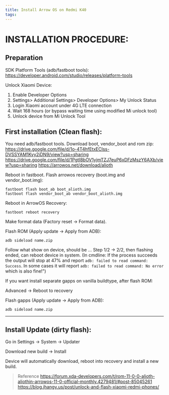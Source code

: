 ```yaml
---
title: Install Arrow OS on Redmi K40
tags:
---
```


# INSTALLATION PROCEDURE:

## Preparation

SDK Platform Tools (adb/fastboot tools):
https://developer.android.com/studio/releases/platform-tools

Unlock Xiaomi Device:
1. Enable Developer Options
2. Settings> Additional Settings> Developer Options> My Unlock Status
3. Login Xiaomi account under 4G LTE connection
4. Wait 168 hours (or bypass waiting time using modified Mi unlock tool)
5. Unlock device from Mi Unlock Tool

## First installation (Clean flash):

You need adb/fastboot tools.
Download boot, vendor_boot and rom zip:
https://drive.google.com/file/d/1o-4T4hfEtxECIss-DVSSYAM1Kvy2iDN9/view?usp=sharing
https://drive.google.com/file/d/1PgtI8bOV1yjmTZJ7euP6xDFzMszY6AXb/view?usp=sharing
https://arrowos.net/download/alioth

Reboot in fastboot. Flash arrowos recovery (boot.img and vendor_boot.img):

```
fastboot flash boot_ab boot_alioth.img
fastboot flash vendor_boot_ab vendor_boot_alioth.img
```

Reboot in ArrowOS Recovery:

```
fastboot reboot recovery
```

Make format data (Factory reset -> Format data).

Flash ROM (Apply update -> Apply from ADB):

```
adb sideload name.zip
```

Follow what show on device, should be ... Step 1/2 -> 2/2, then flashing ended, can reboot device in system. (In cmdline: If the process succeeds the output will stop at 47% and report `adb: failed to read command: Success`. In some cases it will report `adb: failed to read command: No error` which is also fine!")

If you want install separate gapps on vanilla buildtype, after flash ROM:

Advanced -> Reboot to recovery

Flash gapps (Apply update -> Apply from ADB):

```
adb sideload name.zip
```
__________________________________________________

## Install Update (dirty flash):

Go in Settings -> System -> Updater

Download new build -> Install

Device will automatically download, reboot into recovery and install a new build.



> Reference
> https://forum.xda-developers.com/t/rom-11-0-0-alioth-aliothin-arrowos-11-0-official-monthly.4279481/#post-85045261
> https://blog.jhangy.us/post/unlock-and-flash-xiaomi-redmi-phones/